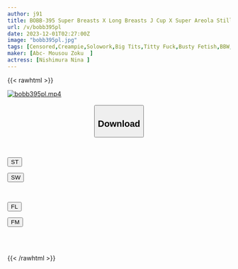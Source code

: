 ```yaml
---
author: j91
title: BOBB-395 Super Breasts X Long Breasts J Cup X Super Areola Still Growing! Thoroughly Enjoy The Legendary Breasts With Boin Flow Milk Fetish Play & Angle! Boin “Nina Nishimura” Box
url: /v/bobb395pl
date: 2023-12-01T02:27:00Z
image: "bobb395pl.jpg"
tags: [Censored,Creampie,Solowork,Big Tits,Titty Fuck,Busty Fetish,BBW,Ultra-Huge Tits	 ]
maker: [Abc- Mousou Zoku  ]
actress: [Nishimura Nina ]
---
```



{{< rawhtml >}}

<div class="video" data-videoid="mPLlyaXJylFbPp7">
    <a href="javascript:;">
        <img src="/v/bobb395pl/bobb395pl.jpg" width="WIDTH" height="HEIGHT" alt="bobb395pl.mp4" loading="lazy">
    </a>
</div>

<script type="text/javascript" src="https://j91.asia/asset/on-demand-st.js"></script>

<br>
  <link rel="stylesheet" href="https://j91.asia/asset/bs5.css">
  
  <center>
  <button class="btn btn-primary" type="button" data-bs-toggle="collapse" data-bs-target=".multi-collapse" aria-expanded="false" aria-controls="multiCollapseExample1 multiCollapseExample2"><h2>Download</h2></button></center>
</p>
<div class="row">
  <div class="col">
    <div class="collapse multi-collapse" id="multiCollapseExample1">
      <div class="card card-body">
	      	      <br>
<div class="buttons">  
<p><a href="https://streamtape.to/v/mPLlyaXJylFbPp7" target="_blank"><button class="btn-hover color-3"><i class="fa fa-download"></i> ST</button></a></p>
<p><a href="https://flaswish.com/03i8lb3dqex8" target="_blank"><button class="btn-hover color-2"><i class="fa fa-download"></i> SW</button></a></p></div>
    </div>
  </div>
</div>
  <div class="col">
    <div class="collapse multi-collapse" id="multiCollapseExample2">
      <div class="card card-body">
	      <br>
<div class="buttons">
<p><a href="javascript:;" target="_blank"><button class="btn-hover color-9"><i class="fa fa-download"></i> FL</button></a></p>
<p><a href="javascript:;" target="_blank"><button class="btn-hover color-8"><i class="fa fa-download"></i> FM</button></a></p></div>
<br><br>
      </div>
    </div>
  </div>
</div>

{{< /rawhtml >}}